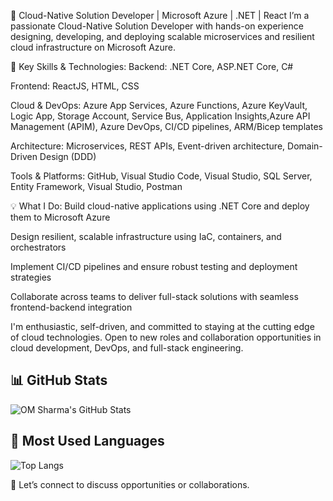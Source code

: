 👋 Cloud-Native Solution Developer | Microsoft Azure | .NET | React
I’m a passionate Cloud-Native Solution Developer with hands-on experience designing, developing, and deploying scalable microservices and resilient cloud infrastructure on Microsoft Azure.

🚀 Key Skills & Technologies:
Backend: .NET Core, ASP.NET Core, C#

Frontend: ReactJS, HTML, CSS

Cloud & DevOps: Azure App Services, Azure Functions, Azure KeyVault, Logic App, Storage Account, Service Bus, Application Insights,Azure API Management (APIM),  Azure DevOps, CI/CD pipelines, ARM/Bicep templates

Architecture: Microservices, REST APIs, Event-driven architecture, Domain-Driven Design (DDD)

Tools & Platforms: GitHub, Visual Studio Code, Visual Studio, SQL Server, Entity Framework, Visual Studio, Postman

💡 What I Do:
Build cloud-native applications using .NET Core and deploy them to Microsoft Azure

Design resilient, scalable infrastructure using IaC, containers, and orchestrators

Implement CI/CD pipelines and ensure robust testing and deployment strategies

Collaborate across teams to deliver full-stack solutions with seamless frontend-backend integration

I'm enthusiastic, self-driven, and committed to staying at the cutting edge of cloud technologies. Open to new roles and collaboration opportunities in cloud development, DevOps, and full-stack engineering.

## 📊 GitHub Stats

![OM Sharma's GitHub Stats](https://github-readme-stats.vercel.app/api?username=developeromsharma&show_icons=true&theme=default&hide=issues,contribs&rank_icon=percentile)

## 🧠 Most Used Languages

![Top Langs](https://github-readme-stats.vercel.app/api/top-langs/?username=developeromsharma&layout=compact&theme=light)

📩 Let’s connect to discuss opportunities or collaborations.
